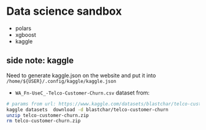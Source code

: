 # Data science sandbox

- polars
- xgboost
- kaggle


## side note: kaggle

Need to generate kaggle.json on the website and put it into `/home/${USER}/.config/kaggle/kaggle.json`

- `WA_Fn-UseC_-Telco-Customer-Churn.csv` dataset from:

```bash
# params from url: https://www.kaggle.com/datasets/blastchar/telco-customer-churn
kaggle datasets  download -d blastchar/telco-customer-churn
unzip telco-customer-churn.zip
rm telco-customer-churn.zip
```